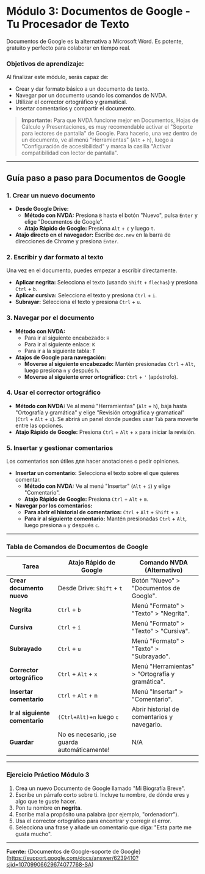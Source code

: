 # Módulo 3: Documentos de Google - Tu Procesador de Texto

Documentos de Google es la alternativa a Microsoft Word. Es potente, gratuito y perfecto para colaborar en tiempo real.

### Objetivos de aprendizaje:
Al finalizar este módulo, serás capaz de:
* Crear y dar formato básico a un documento de texto.
* Navegar por un documento usando los comandos de NVDA.
* Utilizar el corrector ortográfico y gramatical.
* Insertar comentarios y compartir el documento.

> **Importante:** Para que NVDA funcione mejor en Documentos, Hojas de Cálculo y Presentaciones, es muy recomendable activar el "Soporte para lectores de pantalla" de Google. Para hacerlo, una vez dentro de un documento, ve al menú "Herramientas" (`Alt` + `h`), luego a "Configuración de accesibilidad" y marca la casilla "Activar compatibilidad con lector de pantalla".

---

## Guía paso a paso para Documentos de Google

### 1. Crear un nuevo documento
* **Desde Google Drive:**
    * **Método con NVDA:** Presiona `B` hasta el botón "Nuevo", pulsa `Enter` y elige "Documentos de Google".
    * **Atajo Rápido de Google:** Presiona `Alt` + `c` y luego `t`.
* **Atajo directo en el navegador:** Escribe `doc.new` en la barra de direcciones de Chrome y presiona `Enter`.

### 2. Escribir y dar formato al texto
Una vez en el documento, puedes empezar a escribir directamente.
* **Aplicar negrita:** Selecciona el texto (usando `Shift` + `flechas`) y presiona `Ctrl` + `b`.
* **Aplicar cursiva:** Selecciona el texto y presiona `Ctrl` + `i`.
* **Subrayar:** Selecciona el texto y presiona `Ctrl` + `u`.

### 3. Navegar por el documento
* **Método con NVDA:**
    * Para ir al siguiente encabezado: `H`
    * Para ir al siguiente enlace: `K`
    * Para ir a la siguiente tabla: `T`
* **Atajos de Google para navegación:**
    * **Moverse al siguiente encabezado:** Mantén presionadas `Ctrl` + `Alt`, luego presiona `n` y después `h`.
    * **Moverse al siguiente error ortográfico:** `Ctrl` + `'` (apóstrofo).

### 4. Usar el corrector ortográfico
* **Método con NVDA:** Ve al menú "Herramientas" (`Alt` + `h`), baja hasta "Ortografía y gramática" y elige "Revisión ortográfica y gramatical" (`Ctrl` + `Alt` + `x`). Se abrirá un panel donde puedes usar `Tab` para moverte entre las opciones.
* **Atajo Rápido de Google:** Presiona `Ctrl` + `Alt` + `x` para iniciar la revisión.

### 5. Insertar y gestionar comentarios
Los comentarios son útiles для hacer anotaciones o pedir opiniones.
* **Insertar un comentario:** Selecciona el texto sobre el que quieres comentar.
    * **Método con NVDA:** Ve al menú "Insertar" (`Alt` + `i`) y elige "Comentario".
    * **Atajo Rápido de Google:** Presiona `Ctrl` + `Alt` + `m`.
* **Navegar por los comentarios:**
    * **Para abrir el historial de comentarios:** `Ctrl` + `Alt` + `Shift` + `a`.
    * **Para ir al siguiente comentario:** Mantén presionadas `Ctrl` + `Alt`, luego presiona `n` y después `c`.

---
### Tabla de Comandos de Documentos de Google

| Tarea | Atajo Rápido de Google | Comando NVDA (Alternativo) |
|---|---|---|
| **Crear documento nuevo** | Desde Drive: `Shift` + `t` | Botón "Nuevo" > "Documentos de Google". |
| **Negrita** | `Ctrl` + `b` | Menú "Formato" > "Texto" > "Negrita". |
| **Cursiva** | `Ctrl` + `i` | Menú "Formato" > "Texto" > "Cursiva". |
| **Subrayado** | `Ctrl` + `u` | Menú "Formato" > "Texto" > "Subrayado". |
| **Corrector ortográfico** | `Ctrl` + `Alt` + `x` | Menú "Herramientas" > "Ortografía y gramática". |
| **Insertar comentario** | `Ctrl` + `Alt` + `m` | Menú "Insertar" > "Comentario". |
| **Ir al siguiente comentario** | `(Ctrl+Alt)`+`n` luego `c` | Abrir historial de comentarios y navegarlo. |
| **Guardar** | No es necesario, ¡se guarda automáticamente! | N/A |

---
### Ejercicio Práctico Módulo 3

1.  Crea un nuevo Documento de Google llamado "Mi Biografía Breve".
2.  Escribe un párrafo corto sobre ti. Incluye tu nombre, de dónde eres y algo que te guste hacer.
3.  Pon tu nombre en **negrita**.
4.  Escribe mal a propósito una palabra (por ejemplo, "ordenadorr").
5.  Usa el corrector ortográfico para encontrar y corregir el error.
6.  Selecciona una frase y añade un comentario que diga: "Esta parte me gusta mucho".

---
**Fuente:** {Documentos de Google-soporte de Google}(https://support.google.com/docs/answer/6239410?sjid=10709906629674077768-SA)